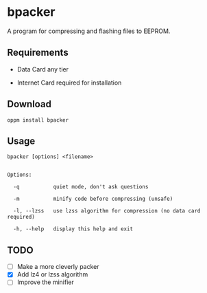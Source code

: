 # bpacker

A program for compressing and flashing files to EEPROM.


## Requirements

* Data Card any tier

* Internet Card required for installation


## Download

```
oppm install bpacker
```


## Usage
```
bpacker [options] <filename>


Options:

  -q           quiet mode, don't ask questions
  
  -m           minify code before compressing (unsafe)
  
  -l, --lzss   use lzss algorithm for compression (no data card required)
  
  -h, --help   display this help and exit
```


## TODO

- [ ] Make a more cleverly packer
- [x] Add lz4 or lzss algorithm
- [ ] Improve the minifier